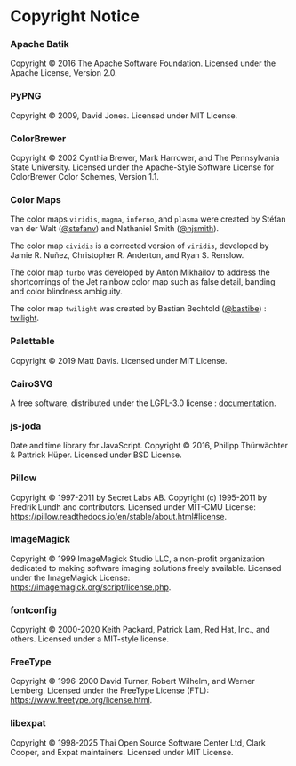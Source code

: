 # Copyright Notice

### Apache Batik

Copyright © 2016 The Apache Software Foundation. Licensed under the Apache License, Version 2.0.

### PyPNG

Copyright © 2009, David Jones. Licensed under MIT License.

### ColorBrewer

Copyright © 2002 Cynthia Brewer, Mark Harrower, and The Pennsylvania State University.
Licensed under the Apache-Style Software License for ColorBrewer Color Schemes, Version 1.1.

### Color Maps

The color maps `viridis`, `magma`, `inferno`, and `plasma` were created by
Stéfan van der Walt ([@stefanv](https://github.com/stefanv)) and Nathaniel
Smith ([@njsmith](https://github.com/njsmith)).

The color map `cividis` is a corrected version of `viridis`, developed by
Jamie R. Nuñez, Christopher R. Anderton, and Ryan S. Renslow.

The color map `turbo` was developed by Anton Mikhailov to address the
shortcomings of the Jet rainbow color map such as false detail, banding and
color blindness ambiguity.

The color map `twilight` was created by Bastian
Bechtold ([@bastibe](https://github.com/bastibe)) : [twilight](https://github.com/bastibe/twilight).

### Palettable

Copyright © 2019 Matt Davis. Licensed under MIT License.

### CairoSVG

A free software, distributed under the LGPL-3.0 license : [documentation](https://cairosvg.org/documentation/).

### js-joda

Date and time library for JavaScript.
Copyright © 2016, Philipp Thürwächter & Pattrick Hüper. Licensed under BSD License.

### Pillow

Copyright © 1997-2011 by Secret Labs AB. Copyright (c) 1995-2011 by Fredrik Lundh and contributors.
Licensed under MIT-CMU License: https://pillow.readthedocs.io/en/stable/about.html#license.

### ImageMagick

Copyright © 1999 ImageMagick Studio LLC, a non-profit organization dedicated
to making software imaging solutions freely available.
Licensed under the ImageMagick License: https://imagemagick.org/script/license.php.

### fontconfig

Copyright © 2000-2020 Keith Packard, Patrick Lam, Red Hat, Inc., and others.
Licensed under a MIT-style license.

### FreeType

Copyright © 1996-2000 David Turner, Robert Wilhelm, and Werner Lemberg.
Licensed under the FreeType License (FTL): https://www.freetype.org/license.html.

### libexpat

Copyright © 1998-2025 Thai Open Source Software Center Ltd, Clark Cooper, and Expat maintainers.
Licensed under MIT License.